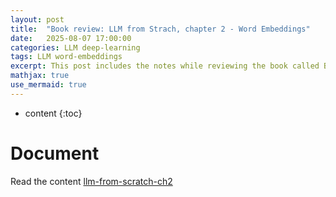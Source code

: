 ```yaml
---
layout: post
title:  "Book review: LLM from Strach, chapter 2 - Word Embeddings"
date:   2025-08-07 17:00:00
categories: LLM deep-learning
tags: LLM word-embeddings
excerpt: This post includes the notes while reviewing the book called Build a Large Language Model (From Scratch) by Sebastian Raschka.
mathjax: true
use_mermaid: true
---
```


* content
{:toc}

# Document

Read the content [llm-from-scratch-ch2](https://drive.google.com/file/d/1TZouwa472lRm1SAJHoIs9xyMcvZwgQRj/view?usp=sharing)

